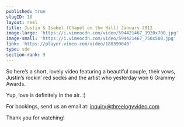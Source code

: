 ```yaml
---
published: true
slugID: 10
layout: reel
title: Justin & Isabel (Chapel on the Hill) January 2012
image-large: 'https://i.vimeocdn.com/video/594421467_1920x700.jpg'
image-small: 'https://i.vimeocdn.com/video/594421467_750x500.jpg'
link: 'https://player.vimeo.com/video/180399040'
type: sde
section-rank: 9
---
```

So here’s a short, lovely video featuring a beautiful couple, their vows, Justin’s rockin’ red socks and the artist who yesterday won 6 Grammy Awards.

Yup, love is definitely in the air. :)

For bookings, send us an email at: inquiry@threelogyvideo.com

Thank you for watching!

